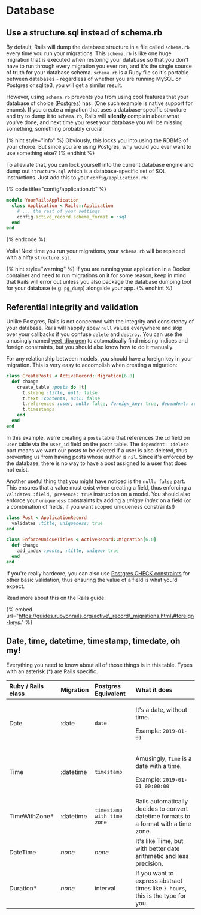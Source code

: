 # Database

## Use a structure.sql instead of schema.rb

By default, Rails will dump the database structure in a file called `schema.rb` every time you run your migrations. This `schema.rb` is like one huge migration that is executed when restoring your database so that you don't have to run through every migration you ever ran, and it's the single source of truth for your database schema. `schema.rb` is a Ruby file so it's portable between databases - regardless of whether you are running MySQL or Postgres or sqlite3, you will get a similar result.

However, using `schema.rb` prevents you from using cool features that your database of choice \([Postgres](../postgres.md)\) has. \(One such example is native support for enums\). If you create a migration that uses a database-specific structure and try to dump it to `schema.rb`, Rails will **silently** complain about what you've done, and next time you reset your database you will be missing something, something probably crucial.

{% hint style="info" %}
Obviously, this locks you into using the RDBMS of your choice. But since you are using Postgres, why would you ever want to use something else?
{% endhint %}

To alleviate that, you can lock yourself into the current database engine and dump out `structure.sql` which is a database-specific set of SQL instructions. Just add this to your `config/application.rb`:

{% code title="config/application.rb" %}
```ruby
module YourRailsApplication
  class Application < Rails::Application
    # ... the rest of your settings
    config.active_record.schema_format = :sql 
  end
end
```
{% endcode %}

Voila! Next time you run your migrations, your `schema.rb` will be replaced with a nifty `structure.sql`.

{% hint style="warning" %}
If you are running your application in a Docker container and need to run migrations on it for some reason, keep in mind that Rails will error out unless you also package the database dumping tool for your database \(e.g. `pg_dump`\) alongside your app. 
{% endhint %}

## Referential integrity and validation

Unlike Postgres, Rails is not concerned with the integrity and consistency of your database. Rails will happily spew `null` values everywhere and skip over your callbacks if you confuse `delete` and `destroy`. You can use the amusingly named [yeet\_dba gem](https://github.com/kevincolemaninc/yeet_dba) to automatically find missing indices and foreign constraints, but you should also know how to do it manually.

For any relationship between models, you should have a foreign key in your migration. This is very easy to accomplish when creating a migration:

```ruby
class CreatePosts < ActiveRecord::Migration[6.0]
  def change
    create_table :posts do |t|
      t.string :title, null: false
      t.text :contents, null: false
      t.references :user, null: false, foreign_key: true, dependent: :delete
      t.timestamps
    end
  end
end
```

In this example, we're creating a `posts` table that references the `id` field on `user` table via the `user_id` field on the `posts` table. The `dependent: :delete` part means we want our posts to be deleted if a user is also deleted, thus preventing us from having posts whose author is `nil`. Since it's enforced by the database, there is no way to have a post assigned to a user that does not exist.

Another useful thing that you might have noticed is the `null: false` part. This ensures that a value must exist when creating a field, thus enforcing a `validates :field, presence: true` instruction on a model. You should also enforce your `uniqueness` constraints by adding a _unique index_ on a field \(or a combination of fields, if you want scoped uniqueness constraints!\)

```ruby
class Post < ApplicationRecord
  validates :title, uniqueness: true
end

class EnforceUniqueTitles < ActiveRecord::Migration[6.0]
  def change
    add_index :posts, :title, unique: true
  end
end
```

If you're really hardcore, you can also use [Postgres CHECK constraints](http://www.postgresqltutorial.com/postgresql-check-constraint/) for other basic validation, thus ensuring the value of a field is what you'd expect.

Read more about this on the Rails guide:

{% embed url="https://guides.rubyonrails.org/active\_record\_migrations.html\#foreign-keys." %}

## Date, time, datetime, timestamp, timedate, oh my!

Everything you need to know about all of those things is in this table. Types with an asterisk \(\*\) are Rails specific.

<table>
  <thead>
    <tr>
      <th style="text-align:left">Ruby / Rails class</th>
      <th style="text-align:left">Migration</th>
      <th style="text-align:left">Postgres Equivalent</th>
      <th style="text-align:left">What it does</th>
    </tr>
  </thead>
  <tbody>
    <tr>
      <td style="text-align:left">Date</td>
      <td style="text-align:left">:date</td>
      <td style="text-align:left"><code>date</code>
      </td>
      <td style="text-align:left">
        <p>It&apos;s a date, without time.</p>
        <p>Example: <code>2019-01-01</code>
        </p>
      </td>
    </tr>
    <tr>
      <td style="text-align:left">Time</td>
      <td style="text-align:left">:datetime</td>
      <td style="text-align:left"><code>timestamp</code>
      </td>
      <td style="text-align:left">
        <p>Amusingly, <code>Time</code> is a date with a time.</p>
        <p>Example: <code>2019-01-01 00:00:00</code>
        </p>
      </td>
    </tr>
    <tr>
      <td style="text-align:left">TimeWithZone*</td>
      <td style="text-align:left">:datetime</td>
      <td style="text-align:left"><code>timestamp with time zone</code>
      </td>
      <td style="text-align:left">Rails automatically decides to convert datetime formats to a format with
        a time zone.</td>
    </tr>
    <tr>
      <td style="text-align:left">DateTime</td>
      <td style="text-align:left"><em>none</em>
      </td>
      <td style="text-align:left"><em>none</em>
      </td>
      <td style="text-align:left">It&apos;s like Time, but with better date arithmetic and less precision.</td>
    </tr>
    <tr>
      <td style="text-align:left">Duration*</td>
      <td style="text-align:left"><em>none</em>
      </td>
      <td style="text-align:left">interval</td>
      <td style="text-align:left">If you want to express abstract times like <code>3 hours</code>, this is
        the type for you.</td>
    </tr>
  </tbody>
</table>